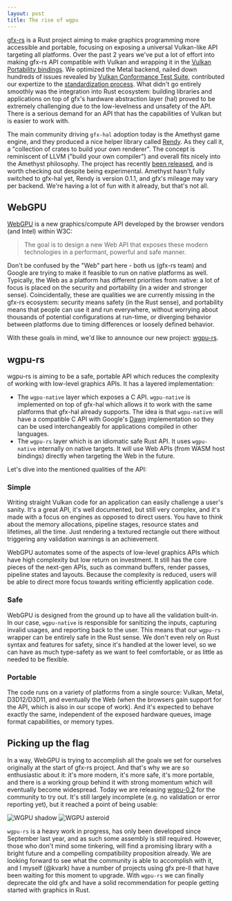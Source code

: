 ```yaml
---
layout: post
title: The rise of wgpu
---
```


[gfx-rs](https://github.com/gfx-rs/gfx) is a Rust project aiming to make graphics programming more accessible and portable, focusing on exposing a universal Vulkan-like API targeting all platforms. Over the past 2 years we've put a lot of effort into making gfx-rs API compatible with Vulkan and wrapping it in the [Vulkan Portability bindings](https://github.com/gfx-rs/portability). We optimized the Metal backend, nailed down hundreds of issues revealed by [Vulkan Conformance Test Suite](https://github.com/KhronosGroup/VK-GL-CTS), contributed our expertize to the [standardization process](https://github.com/KhronosGroup/Vulkan-Portability). What didn't go entirely smoothly was the integration into Rust ecosystem: building libraries and applications on top of gfx's hardware abstraction layer (hal) proved to be extremely challenging due to the low-levelness and unsafety of the API. There is a serious demand for an API that has the capabilities of Vulkan but is easier to work with.

The main community driving `gfx-hal` adoption today is the Amethyst game engine, and they produced a nice helper library called [Rendy](https://github.com/omni-viral/rendy). As they call it, a "collection of crates to build your own renderer". The concept is reminiscent of LLVM ("build your own compiler") and overall fits nicely into the Amethyst philosophy. The project has recently [been released](https://community.amethyst-engine.org/t/rendy-is-released/459), and is worth checking out despite being experimental. Amethyst hasn't fully switched to gfx-hal yet, Rendy is version 0.1.1, and gfx's mileage may vary per backend. We're having a lot of fun with it already, but that's not all.

## WebGPU

[WebGPU](https://www.w3.org/community/gpu/) is a new graphics/compute API developed by the browser vendors (and Intel) within W3C:
> The goal is to design a new Web API that exposes these modern technologies in a performant, powerful and safe manner.

Don't be confused by the "Web" part here - both us (gfx-rs team) and Google are trying to make it feasible to run on native platforms as well. Typically, the Web as a platform has different priorities from native: a lot of focus is placed on the security and portability (in a wider and stronger sense). Coincidentally, these are qualities we are currently missing in the gfx-rs ecosystem: security means safety (in the Rust sense), and portability means that people can use it and run everywhere, without worrying about thousands of potential configurations at run-time, or diverging behavior between platforms due to timing differences or loosely defined behavior.

With these goals in mind, we'd like to announce our new project: [wgpu-rs](https://github.com/gfx-rs/wgpu).

## wgpu-rs

wgpu-rs is aiming to be a safe, portable API which reduces the complexity of working with low-level graphics APIs. It has a layered implementation:

- The `wgpu-native` layer which exposes a C API. `wgpu-native` is implemented on top of gfx-hal which allows it to work with the same platforms that gfx-hal already supports. The idea is that `wgpu-native` will have a compatible C API with Google's [Dawn](https://dawn.googlesource.com/dawn) implementation so they can be used interchangeably for applications compiled in other languages.
- The `wgpu-rs` layer which is an idiomatic safe Rust API. It uses `wgpu-native` internally on native targets. It will use Web APIs (from WASM host bindings) directly when targeting the Web in the future.

Let's dive into the mentioned qualities of the API:

### Simple

Writing straight Vulkan code for an application can easily challenge a user's sanity. It's a great API, it's well documented, but still very complex, and it's made with a focus on engines as opposed to direct users. You have to think about the memory allocations, pipeline stages, resource states and lifetimes, all the time. Just rendering a textured rectangle out there without triggering any validation warnings is an achievement.

WebGPU automates some of the aspects of low-level graphics APIs which have high complexity but low return on investment. It still has the core pieces of the next-gen APIs, such as command buffers, render passes, pipeline states and layouts. Because the complexity is reduced, users will be able to direct more focus towards writing efficiently application code.

### Safe

WebGPU is designed from the ground up to have all the validation built-in. In our case, `wgpu-native` is responsible for sanitizing the inputs, capturing invalid usages, and reporting back to the user. This means that our `wgpu-rs` wrapper can be entirely safe in the Rust sense. We don't even rely on Rust syntax and features for safety, since it's handled at the lower level, so we can have as much type-safety as we want to feel comfortable, or as little as needed to be flexible.

### Portable

The code runs on a variety of platforms from a single source: Vulkan, Metal, D3D12/D3D11, and eventually the Web (when the browsers gain support for the API, which is also in our scope of work). And it's expected to behave exactly the same, independent of the exposed hardware queues, image format capabilities, or memory types.

## Picking up the flag

In a way, WebGPU is trying to accomplish all the goals we set for ourselves originally at the start of gfx-rs project. And that's why we are so enthusiastic about it: it's more modern, it's more safe, it's more portable, and there is a working group behind it with strong momentum which will eventually become widespread. Today we are releasing [wgpu-0.2](https://crates.io/crates/wgpu/0.2.0) for the community to try out. It's still largely incomplete (e.g. no validation or error reporting yet), but it reached a point of being usable:

![WGPU shadow](/img/wgpu-shadow.png) ![WGPU asteroid](/img/wgpu-asteroid-giger.png)

`wgpu-rs` is a heavy work in progress, has only been developed since September last year, and as such some assembly is still required. However, those who don't mind some tinkering, will find a promising library with a bright future and a compelling compatibility proposition already. We are looking forward to see what the community is able to accomplish with it, and I myself (@kvark) have a number of projects using gfx pre-ll that have been waiting for this moment to upgrade. With `wgpu-rs` we can finally deprecate the old gfx and have a solid recommendation for people getting started with graphics in Rust.
